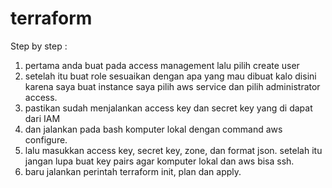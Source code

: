 # terraform

Step by step :
1. pertama anda buat pada access management lalu pilih create user
2. setelah itu buat role sesuaikan dengan apa yang mau dibuat kalo disini karena saya buat instance saya pilih aws service dan pilih administrator access.
3. pastikan sudah menjalankan access key dan secret key yang di dapat dari IAM
4. dan jalankan pada bash komputer lokal dengan command aws configure.
5. lalu masukkan access key, secret key, zone, dan format json. setelah itu jangan lupa buat key pairs agar komputer lokal dan aws bisa ssh.
7. baru jalankan perintah terraform init, plan dan apply.
